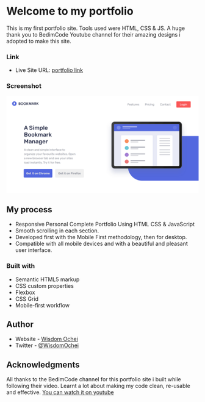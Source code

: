# Welcome to my portfolio
This is my first portfolio site. Tools used were HTML, CSS & JS.
A huge thank you to BedimCode Youtube channel for their amazing designs i adopted to make this site.

### Link

- Live Site URL: [portfolio link](https://wizzy-design.github.io/wisdom_portfolio/)
 

### Screenshot

![](./img/bookmaster.png)

## My process

- Responsive Personal Complete Portfolio Using HTML CSS & JavaScript
- Smooth scrolling in each section.
- Developed first with the Mobile First methodology, then for desktop.
- Compatible with all mobile devices and with a beautiful and pleasant user interface.

### Built with

- Semantic HTML5 markup
- CSS custom properties
- Flexbox
- CSS Grid
- Mobile-first workflow

## Author

- Website - [Wisdom Ochei](https://wizzy-design.github.io/wisdom_portfolio/)
- Twitter - [@WisdomOchei](https://www.twitter.com/WisdomOchei)

## Acknowledgments
All thanks to the BedimCode channel for this portfolio site i built while following their video. Learnt a lot about making my code clean, re-usable and effective. [You can watch it on youtube](https://youtu.be/owEHlDn0JYQ)
